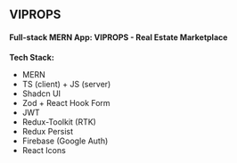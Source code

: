 ## VIPROPS
#### Full-stack MERN App: VIPROPS - Real Estate Marketplace

**Tech Stack:**
- MERN
- TS (client) + JS (server)
- Shadcn UI
- Zod + React Hook Form
- JWT
- Redux-Toolkit (RTK)
- Redux Persist
- Firebase (Google Auth)
- React Icons
